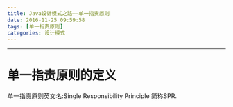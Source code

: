 ```yaml
---
title: Java设计模式之路——单一指责原则
date: 2016-11-25 09:59:58
tags: [单一指责原则]
categories: 设计模式
---
```


---

<!--more-->


# 单一指责原则的定义

单一指责原则英文名:Single Responsibility Principle 简称SPR.

